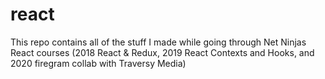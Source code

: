 # react


This repo contains all of the stuff I made while going through Net Ninjas React courses (2018 React & Redux, 2019 React Contexts and Hooks, and 2020 firegram collab with Traversy Media)
